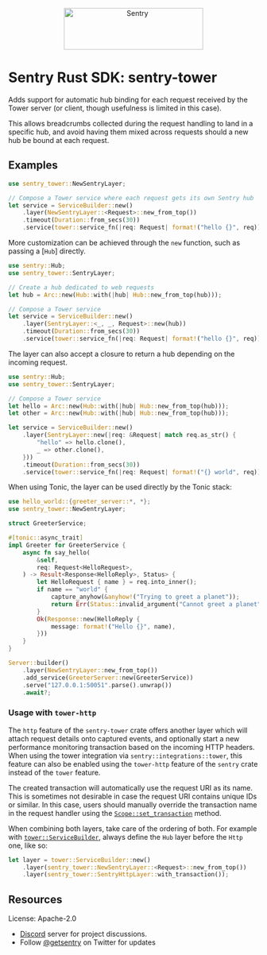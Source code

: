 <p align="center">
  <a href="https://sentry.io/?utm_source=github&utm_medium=logo" target="_blank">
    <img src="https://sentry-brand.storage.googleapis.com/sentry-wordmark-dark-280x84.png" alt="Sentry" width="280" height="84">
  </a>
</p>

# Sentry Rust SDK: sentry-tower

Adds support for automatic hub binding for each request received by the Tower server (or client,
though usefulness is limited in this case).

This allows breadcrumbs collected during the request handling to land in a specific hub, and
avoid having them mixed across requests should a new hub be bound at each request.

## Examples

```rust
use sentry_tower::NewSentryLayer;

// Compose a Tower service where each request gets its own Sentry hub
let service = ServiceBuilder::new()
    .layer(NewSentryLayer::<Request>::new_from_top())
    .timeout(Duration::from_secs(30))
    .service(tower::service_fn(|req: Request| format!("hello {}", req)));
```

More customization can be achieved through the `new` function, such as passing a [`Hub`]
directly.

```rust
use sentry::Hub;
use sentry_tower::SentryLayer;

// Create a hub dedicated to web requests
let hub = Arc::new(Hub::with(|hub| Hub::new_from_top(hub)));

// Compose a Tower service
let service = ServiceBuilder::new()
    .layer(SentryLayer::<_, _, Request>::new(hub))
    .timeout(Duration::from_secs(30))
    .service(tower::service_fn(|req: Request| format!("hello {}", req)));
```

The layer can also accept a closure to return a hub depending on the incoming request.

```rust
use sentry::Hub;
use sentry_tower::SentryLayer;

// Compose a Tower service
let hello = Arc::new(Hub::with(|hub| Hub::new_from_top(hub)));
let other = Arc::new(Hub::with(|hub| Hub::new_from_top(hub)));

let service = ServiceBuilder::new()
    .layer(SentryLayer::new(|req: &Request| match req.as_str() {
        "hello" => hello.clone(),
        _ => other.clone(),
    }))
    .timeout(Duration::from_secs(30))
    .service(tower::service_fn(|req: Request| format!("{} world", req)));
```

When using Tonic, the layer can be used directly by the Tonic stack:

```rust
use hello_world::{greeter_server::*, *};
use sentry_tower::NewSentryLayer;

struct GreeterService;

#[tonic::async_trait]
impl Greeter for GreeterService {
    async fn say_hello(
        &self,
        req: Request<HelloRequest>,
    ) -> Result<Response<HelloReply>, Status> {
        let HelloRequest { name } = req.into_inner();
        if name == "world" {
            capture_anyhow(&anyhow!("Trying to greet a planet"));
            return Err(Status::invalid_argument("Cannot greet a planet"));
        }
        Ok(Response::new(HelloReply {
            message: format!("Hello {}", name),
        }))
    }
}

Server::builder()
    .layer(NewSentryLayer::new_from_top())
    .add_service(GreeterServer::new(GreeterService))
    .serve("127.0.0.1:50051".parse().unwrap())
    .await?;
```

### Usage with `tower-http`

The `http` feature of the `sentry-tower` crate offers another layer which will attach
request details onto captured events, and optionally start a new performance monitoring
transaction based on the incoming HTTP headers.  When using the tower integration via
`sentry::integrations::tower`, this feature can also be enabled using the `tower-http`
feature of the `sentry` crate instead of the `tower` feature.

The created transaction will automatically use the request URI as its name.
This is sometimes not desirable in case the request URI contains unique IDs
or similar. In this case, users should manually override the transaction name
in the request handler using the [`Scope::set_transaction`](https://docs.rs/sentry-tower/0.32.3/sentry_tower/sentry_core::Scope::set_transaction)
method.

When combining both layers, take care of the ordering of both. For example
with [`tower::ServiceBuilder`], always define the `Hub` layer before the `Http`
one, like so:

```rust
let layer = tower::ServiceBuilder::new()
    .layer(sentry_tower::NewSentryLayer::<Request>::new_from_top())
    .layer(sentry_tower::SentryHttpLayer::with_transaction());
```

[`tower::ServiceBuilder`]: https://docs.rs/tower/latest/tower/struct.ServiceBuilder.html

## Resources

License: Apache-2.0

- [Discord](https://discord.gg/ez5KZN7) server for project discussions.
- Follow [@getsentry](https://twitter.com/getsentry) on Twitter for updates

